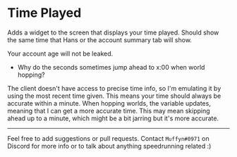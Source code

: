 # Time Played
Adds a widget to the screen that displays your time played. Should show the same time that Hans or the account summary tab will show.

Your account age will not be leaked.

* Why do the seconds sometimes jump ahead to x:00 when world hopping?

The client doesn't have access to precise time info, so I'm emulating it by using the most recent time given. This means your time should always be accurate within a minute. When hopping worlds, the variable updates, meaning that I can get a more accurate time. This may mean skipping ahead up to a minute, which might be a bit jarring but it's more accurate.

---
Feel free to add suggestions or pull requests. Contact `Muffyn#0971` on Discord for more info or to talk about anything speedrunning related :)